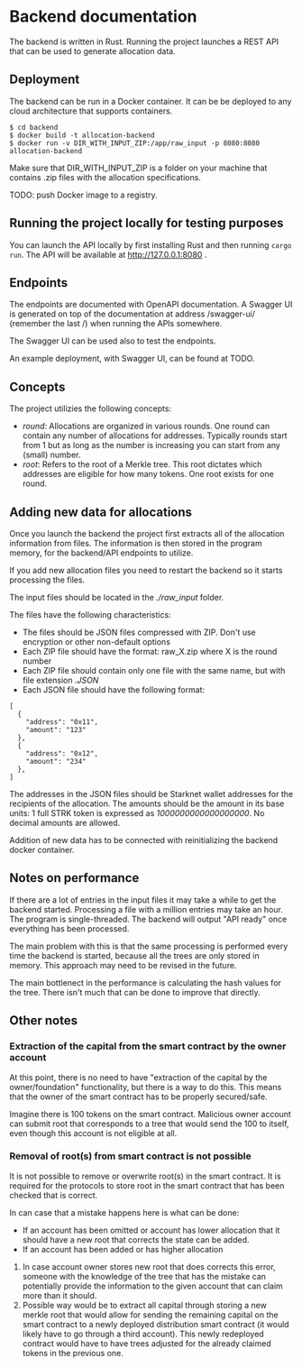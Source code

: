 # Backend documentation

The backend is written in Rust. Running the project launches a REST API that can be used to generate allocation data.

## Deployment

The backend can be run in a Docker container. It can be be deployed to any cloud architecture that supports containers.

```
$ cd backend
$ docker build -t allocation-backend
$ docker run -v DIR_WITH_INPUT_ZIP:/app/raw_input -p 8080:8080 allocation-backend
```

Make sure that DIR_WITH_INPUT_ZIP is a folder on your machine that contains .zip files with the allocation specifications.

TODO: push Docker image to a registry.

## Running the project locally for testing purposes

You can launch the API locally by first installing Rust and then running `cargo run`. The API will be available at http://127.0.0.1:8080 .

## Endpoints

The endpoints are documented with OpenAPI documentation. A Swagger UI is generated on top of the documentation at address /swagger-ui/ (remember the last /) when running the APIs somewhere.

The Swagger UI can be used also to test the endpoints.

An example deployment, with Swagger UI, can be found at TODO.

## Concepts

The project utilizies the following concepts:

- _round_: Allocations are organized in various rounds. One round can contain any number of allocations for addresses. Typically rounds start from 1 but as long as the number is increasing you can start from any (small) number.
- _root_: Refers to the root of a Merkle tree. This root dictates which addresses are eligible for how many tokens. One root exists for one round.

## Adding new data for allocations

Once you launch the backend the project first extracts all of the allocation information from files. The information is then stored in the program memory, for the backend/API endpoints to utilize.

If you add new allocation files you need to restart the backend so it starts processing the files.

The input files should be located in the _./raw_input_ folder.

The files have the following characteristics:

- The files should be JSON files compressed with ZIP. Don't use encryption or other non-default options
- Each ZIP file should have the format: raw_X.zip where X is the round number
- Each ZIP file should contain only one file with the same name, but with file extension _.JSON_
- Each JSON file should have the following format:

```
[
  {
    "address": "0x11",
    "amount": "123"
  },
  {
    "address": "0x12",
    "amount": "234"
  },
]

```

The addresses in the JSON files should be Starknet wallet addresses for the recipients of the allocation. The amounts should be the amount in its base units: 1 full STRK token is expressed as _1000000000000000000_. No decimal amounts are allowed.

Addition of new data has to be connected with reinitializing the backend docker container.

## Notes on performance

If there are a lot of entries in the input files it may take a while to get the backend started. Processing a file with a million entries may take an hour. The program is single-threaded. The backend will output "API ready" once everything has been processed.

The main problem with this is that the same processing is performed every time the backend is started, because all the trees are only stored in memory. This approach may need to be revised in the future.

The main bottlenect in the performance is calculating the hash values for the tree. There isn't much that can be done to improve that directly.

## Other notes

### Extraction of the capital from the smart contract by the owner account

At this point, there is no need to have "extraction of the capital by the owner/foundation" functionality, but there is a way to do this. This means that the owner of the smart contract has to be properly secured/safe.

Imagine there is 100 tokens on the smart contract. Malicious owner account can submit root that corresponds to a tree that would send the 100 to itself, even though this account is not eligible at all. 

### Removal of root(s) from smart contract is not possible

It is not possible to remove or overwrite root(s) in the smart contract. It is required for the protocols to store root in the smart contract that has been checked that is correct.

In can case that a mistake happens here is what can be done:

- If an account has been omitted or account has lower allocation that it should have a new root that corrects the state can be added.
- If an account has been added or has higher allocation 
1. In case account owner stores new root that does corrects this error, someone with the knowledge of the tree that has the mistake can potentially provide the information to the given account that can claim more than it should.
1. Possible way would be to extract all capital through storing a new merkle root that would allow for sending the remaining capital on the smart contract to a newly deployed distribution smart contract (it would likely have to go through a third account). This newly redeployed contract would have to have trees adjusted for the already claimed tokens in the previous one.